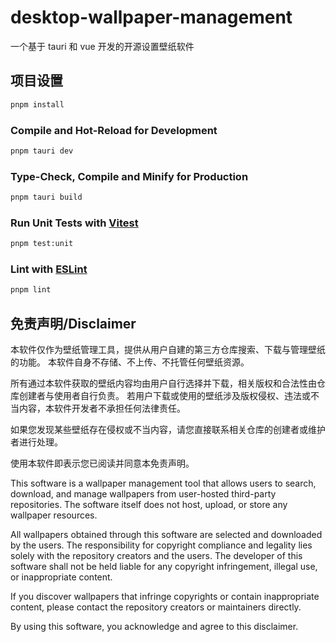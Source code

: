 # desktop-wallpaper-management

一个基于 tauri 和 vue 开发的开源设置壁纸软件

## 项目设置

```sh
pnpm install
```

### Compile and Hot-Reload for Development

```sh
pnpm tauri dev
```

### Type-Check, Compile and Minify for Production

```sh
pnpm tauri build
```

### Run Unit Tests with [Vitest](https://vitest.dev/)

```sh
pnpm test:unit
```

### Lint with [ESLint](https://eslint.org/)

```sh
pnpm lint
```

## 免责声明/Disclaimer

本软件仅作为壁纸管理工具，提供从用户自建的第三方仓库搜索、下载与管理壁纸的功能。
本软件自身不存储、不上传、不托管任何壁纸资源。

所有通过本软件获取的壁纸内容均由用户自行选择并下载，相关版权和合法性由仓库创建者与使用者自行负责。
若用户下载或使用的壁纸涉及版权侵权、违法或不当内容，本软件开发者不承担任何法律责任。

如果您发现某些壁纸存在侵权或不当内容，请您直接联系相关仓库的创建者或维护者进行处理。

使用本软件即表示您已阅读并同意本免责声明。

This software is a wallpaper management tool that allows users to search, download, and manage wallpapers from user-hosted third-party repositories.
The software itself does not host, upload, or store any wallpaper resources.

All wallpapers obtained through this software are selected and downloaded by the users.
The responsibility for copyright compliance and legality lies solely with the repository creators and the users.
The developer of this software shall not be held liable for any copyright infringement, illegal use, or inappropriate content.

If you discover wallpapers that infringe copyrights or contain inappropriate content, please contact the repository creators or maintainers directly.

By using this software, you acknowledge and agree to this disclaimer.
